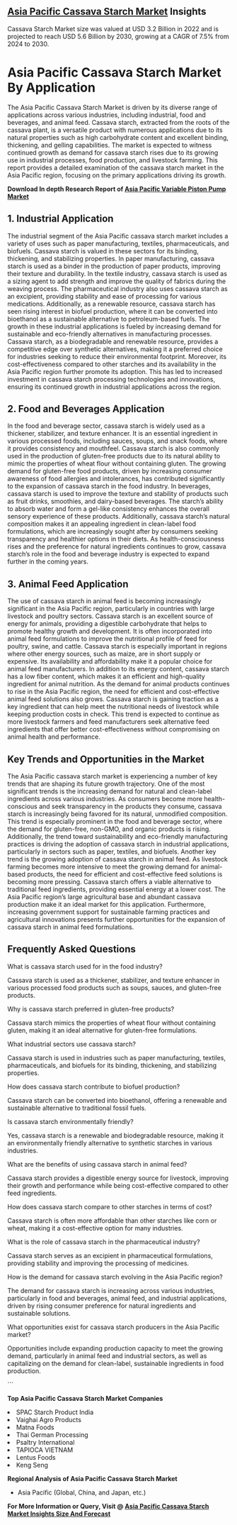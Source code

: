 <h2><a href="https://www.verifiedmarketreports.com/download-sample/?rid=504961&amp;utm_source=Github-Feb&amp;utm_medium=225" target="_blank">Asia Pacific Cassava Starch Market</a> Insights</h2><p>Cassava Starch Market size was valued at USD 3.2 Billion in 2022 and is projected to reach USD 5.6 Billion by 2030, growing at a CAGR of 7.5% from 2024 to 2030.</p><p><h1>Asia Pacific Cassava Starch Market By Application</h1> <p>The Asia Pacific Cassava Starch Market is driven by its diverse range of applications across various industries, including industrial, food and beverages, and animal feed. Cassava starch, extracted from the roots of the cassava plant, is a versatile product with numerous applications due to its natural properties such as high carbohydrate content and excellent binding, thickening, and gelling capabilities. The market is expected to witness continued growth as demand for cassava starch rises due to its growing use in industrial processes, food production, and livestock farming. This report provides a detailed examination of the cassava starch market in the Asia Pacific region, focusing on the primary applications driving its growth. <p><strong>Download In depth Research Report of <a href="https://www.verifiedmarketreports.com/download-sample/?rid=236118&amp;utm_source=Pulse-Dec&amp;utm_medium=225" target="_blank">Asia Pacific Variable Piston Pump Market</a></strong></p></p> <h2>1. Industrial Application</h2> <p>The industrial segment of the Asia Pacific cassava starch market includes a variety of uses such as paper manufacturing, textiles, pharmaceuticals, and biofuels. Cassava starch is valued in these sectors for its binding, thickening, and stabilizing properties. In paper manufacturing, cassava starch is used as a binder in the production of paper products, improving their texture and durability. In the textile industry, cassava starch is used as a sizing agent to add strength and improve the quality of fabrics during the weaving process. The pharmaceutical industry also uses cassava starch as an excipient, providing stability and ease of processing for various medications. Additionally, as a renewable resource, cassava starch has seen rising interest in biofuel production, where it can be converted into bioethanol as a sustainable alternative to petroleum-based fuels. The growth in these industrial applications is fueled by increasing demand for sustainable and eco-friendly alternatives in manufacturing processes. Cassava starch, as a biodegradable and renewable resource, provides a competitive edge over synthetic alternatives, making it a preferred choice for industries seeking to reduce their environmental footprint. Moreover, its cost-effectiveness compared to other starches and its availability in the Asia Pacific region further promote its adoption. This has led to increased investment in cassava starch processing technologies and innovations, ensuring its continued growth in industrial applications across the region. <h2>2. Food and Beverages Application</h2> <p>In the food and beverage sector, cassava starch is widely used as a thickener, stabilizer, and texture enhancer. It is an essential ingredient in various processed foods, including sauces, soups, and snack foods, where it provides consistency and mouthfeel. Cassava starch is also commonly used in the production of gluten-free products due to its natural ability to mimic the properties of wheat flour without containing gluten. The growing demand for gluten-free food products, driven by increasing consumer awareness of food allergies and intolerances, has contributed significantly to the expansion of cassava starch in the food industry. In beverages, cassava starch is used to improve the texture and stability of products such as fruit drinks, smoothies, and dairy-based beverages. The starch’s ability to absorb water and form a gel-like consistency enhances the overall sensory experience of these products. Additionally, cassava starch’s natural composition makes it an appealing ingredient in clean-label food formulations, which are increasingly sought after by consumers seeking transparency and healthier options in their diets. As health-consciousness rises and the preference for natural ingredients continues to grow, cassava starch’s role in the food and beverage industry is expected to expand further in the coming years. <h2>3. Animal Feed Application</h2> <p>The use of cassava starch in animal feed is becoming increasingly significant in the Asia Pacific region, particularly in countries with large livestock and poultry sectors. Cassava starch is an excellent source of energy for animals, providing a digestible carbohydrate that helps to promote healthy growth and development. It is often incorporated into animal feed formulations to improve the nutritional profile of feed for poultry, swine, and cattle. Cassava starch is especially important in regions where other energy sources, such as maize, are in short supply or expensive. Its availability and affordability make it a popular choice for animal feed manufacturers. In addition to its energy content, cassava starch has a low fiber content, which makes it an efficient and high-quality ingredient for animal nutrition. As the demand for animal products continues to rise in the Asia Pacific region, the need for efficient and cost-effective animal feed solutions also grows. Cassava starch is gaining traction as a key ingredient that can help meet the nutritional needs of livestock while keeping production costs in check. This trend is expected to continue as more livestock farmers and feed manufacturers seek alternative feed ingredients that offer better cost-effectiveness without compromising on animal health and performance. <h2>Key Trends and Opportunities in the Market</h2> <p>The Asia Pacific cassava starch market is experiencing a number of key trends that are shaping its future growth trajectory. One of the most significant trends is the increasing demand for natural and clean-label ingredients across various industries. As consumers become more health-conscious and seek transparency in the products they consume, cassava starch is increasingly being favored for its natural, unmodified composition. This trend is especially prominent in the food and beverage sector, where the demand for gluten-free, non-GMO, and organic products is rising. Additionally, the trend toward sustainability and eco-friendly manufacturing practices is driving the adoption of cassava starch in industrial applications, particularly in sectors such as paper, textiles, and biofuels. Another key trend is the growing adoption of cassava starch in animal feed. As livestock farming becomes more intensive to meet the growing demand for animal-based products, the need for efficient and cost-effective feed solutions is becoming more pressing. Cassava starch offers a viable alternative to traditional feed ingredients, providing essential energy at a lower cost. The Asia Pacific region’s large agricultural base and abundant cassava production make it an ideal market for this application. Furthermore, increasing government support for sustainable farming practices and agricultural innovations presents further opportunities for the expansion of cassava starch in animal feed formulations. <h2>Frequently Asked Questions</h2> <p>What is cassava starch used for in the food industry?</p> <p>Cassava starch is used as a thickener, stabilizer, and texture enhancer in various processed food products such as soups, sauces, and gluten-free products.</p> <p>Why is cassava starch preferred in gluten-free products?</p> <p>Cassava starch mimics the properties of wheat flour without containing gluten, making it an ideal alternative for gluten-free formulations.</p> <p>What industrial sectors use cassava starch?</p> <p>Cassava starch is used in industries such as paper manufacturing, textiles, pharmaceuticals, and biofuels for its binding, thickening, and stabilizing properties.</p> <p>How does cassava starch contribute to biofuel production?</p> <p>Cassava starch can be converted into bioethanol, offering a renewable and sustainable alternative to traditional fossil fuels.</p> <p>Is cassava starch environmentally friendly?</p> <p>Yes, cassava starch is a renewable and biodegradable resource, making it an environmentally friendly alternative to synthetic starches in various industries.</p> <p>What are the benefits of using cassava starch in animal feed?</p> <p>Cassava starch provides a digestible energy source for livestock, improving their growth and performance while being cost-effective compared to other feed ingredients.</p> <p>How does cassava starch compare to other starches in terms of cost?</p> <p>Cassava starch is often more affordable than other starches like corn or wheat, making it a cost-effective option for many industries.</p> <p>What is the role of cassava starch in the pharmaceutical industry?</p> <p>Cassava starch serves as an excipient in pharmaceutical formulations, providing stability and improving the processing of medicines.</p> <p>How is the demand for cassava starch evolving in the Asia Pacific region?</p> <p>The demand for cassava starch is increasing across various industries, particularly in food and beverages, animal feed, and industrial applications, driven by rising consumer preference for natural ingredients and sustainable solutions.</p> <p>What opportunities exist for cassava starch producers in the Asia Pacific market?</p> <p>Opportunities include expanding production capacity to meet the growing demand, particularly in animal feed and industrial sectors, as well as capitalizing on the demand for clean-label, sustainable ingredients in food production.</p> ```</p><p><strong>Top Asia Pacific Cassava Starch Market Companies</strong></p><div data-test-id=""><p><li>SPAC Starch Product India</li><li> Vaighai Agro Products</li><li> Matna Foods</li><li> Thai German Processing</li><li> Psaltry International</li><li> TAPIOCA VIETNAM</li><li> Lentus Foods</li><li> Keng Seng</li></p><div><strong>Regional Analysis of&nbsp;Asia Pacific Cassava Starch Market</strong></div><ul><li dir="ltr"><p dir="ltr">Asia Pacific (Global, China, and Japan, etc.)</p></li></ul><p><strong>For More Information or Query, Visit @&nbsp;</strong><strong><a href="https://www.verifiedmarketreports.com/product/cassava-starch-market-size-and-forecast/?utm_source=Github-Feb&amp;utm_medium=225" target="_blank">Asia Pacific Cassava Starch Market Insights Size And Forecast</a></strong></p></div><h2>&nbsp;</h2><div data-test-id="">&nbsp;</div>
